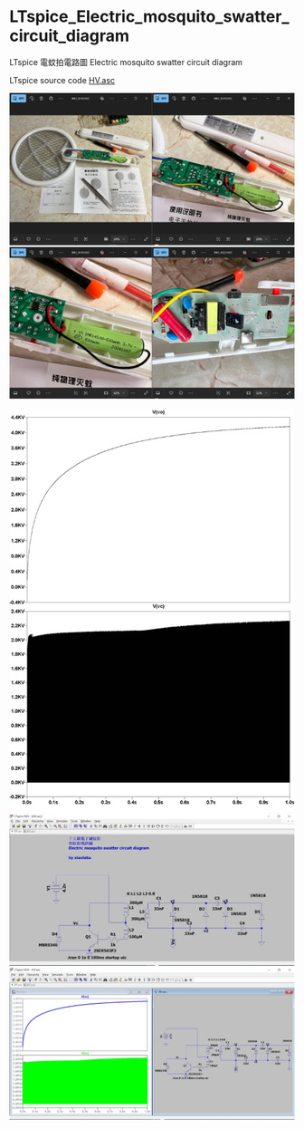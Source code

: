 # LTspice_Electric_mosquito_swatter_circuit_diagram
LTspice 電蚊拍電路圖 Electric mosquito swatter circuit diagram 

LTspice source code [HV.asc](HV.asc)   

![10圓包含了啥.JPG](10圓包含了啥.JPG)    
![4056_14500_bat.JPG](4056_14500_bat.JPG)    
 
![plot.jpg](plot.jpg)    
![schematic2.JPG](schematic2.JPG)    
![schematic.JPG](schematic.JPG)    
![]()    
![]()    
![]()    


